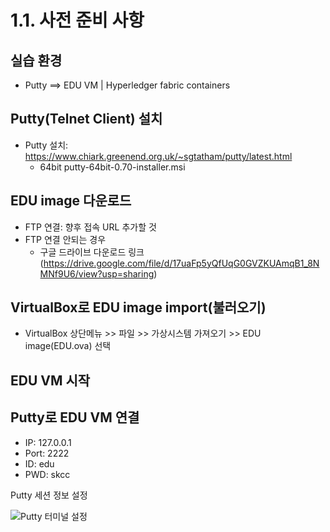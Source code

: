 # 1.1. 사전 준비 사항
## 실습 환경
- Putty ==> EDU VM | Hyperledger fabric containers

## Putty(Telnet Client) 설치
- Putty 설치: https://www.chiark.greenend.org.uk/~sgtatham/putty/latest.html
   *  64bit putty-64bit-0.70-installer.msi

## EDU image 다운로드
- FTP 연결: 향후 접속 URL 추가할 것
- FTP 연결 안되는 경우
    * 구글 드라이브 다운로드 링크(https://drive.google.com/file/d/17uaFp5yQfUqG0GVZKUAmqB1_8NMNf9U6/view?usp=sharing)

## VirtualBox로 EDU image import(불러오기)
- VirtualBox 상단메뉴 >> 파일 >> 가상시스템 가져오기 >> EDU image(EDU.ova) 선택

## EDU VM 시작

## Putty로 EDU VM 연결
- IP: 127.0.0.1  
- Port: 2222
- ID: edu
- PWD: skcc

Putty 세션 정보 설정

![Putty 터미널 설정](https://github.com/aimmvp/BlockChain/blob/master/BCEdu/img/edu1_8.png)

